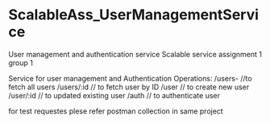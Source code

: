 # ScalableAss_UserManagementService
User management and authentication service Scalable service assignment 1 group 1

Service for user management and Authentication
Operations:
/users-     //to fetch  all users
/users/:id  // to fetch user by ID
/user       // to create new user
/user/:id   // to updated existing user
/auth       // to authenticate user

for test requestes plese refer postman collection in same project
